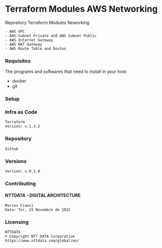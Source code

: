 # Terraform Modules AWS Networking

Repository Terraform Modules Neworking

```shell
- AWS VPC
- AWS Subnet Private and AWS Subnet Public
- AWS Internet Gateway
- AWS NAT Gateway
- AWS Route Table and Routes
```

### Requisites

The programs and softwares that need to install in your host:

- docker
- git

### Setup

### Infra as Code
```shell
Terraform
Version: v.1.3.2
```

### Repository
```shell
Github
```

### Versions 
```shell
Version: v.0.1.0
```

### Contributing
#### NTTDATA - DIGITAL ARCHITECTURE
```shell
Marcos Cianci 
Date: Ter, 15 Novembro de 2022
```

### Licensing
```shell
NTTDATA 
© Copyright NTT DATA Corporation
https://www.nttdata.com/global/en/
```
